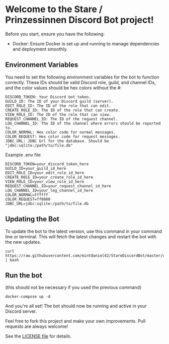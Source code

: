 # Welcome to the Stare / Prinzessinnen Discord Bot project!

Before you start, ensure you have the following:

- Docker: Ensure Docker is set up and running to manage dependencies and deployment smoothly.

## Environment Variables

You need to set the following environment variables for the bot to function correctly. These IDs should be valid Discord role, guild, and channel IDs, and the color values should be hex colors without the #:

```
DISCORD_TOKEN: Your Discord bot token.
GUILD_ID: The ID of your Discord guild (server).
EDIT_ROLE_ID: The ID of the role that can edit.
CREATE_ROLE_ID: The ID of the role that can create.
VIEW_ROLE_ID: The ID of the role that can view.
REQUEST_CHANNEL_ID: The ID of the request channel.
LOG_CHANNEL_ID: The ID of the channel where errors should be reported to.
COLOR_NORMAL: Hex color code for normal messages.
COLOR_REQUEST: Hex color code for request messages.
JDBC_URL: JDBC Url for the database. Should be "jdbc:sqlite:/path/to/file.db"
```

Example .env file

```
DISCORD_TOKEN=your_discord_token_here
GUILD_ID=your_guild_id_here
EDIT_ROLE_ID=your_edit_role_id_here
CREATE_ROLE_ID=your_create_role_id_here
VIEW_ROLE_ID=your_view_role_id_here
REQUEST_CHANNEL_ID=your_request_channel_id_here
LOG_CHANNEL_ID=your_log_channel_id_here
COLOR_NORMAL=ffffff
COLOR_REQUEST=ff0000
JDBC_URL=jdbc:sqlite:/path/to/file.db
```

## Updating the Bot

To update the bot to the latest version, use this command in your command line or terminal. This will fetch the latest changes and restart the bot with the new updates.

```
curl https://raw.githubusercontent.com/mintdaniel42/StareDiscordBot/master/updater.sh | bash
```

## Run the bot

(this should not be necessary if you used the previous command)

```
docker-compose up -d
```

And you're all set! The bot should now be running and active in your Discord server.

Feel free to fork this project and make your own improvements. Pull requests are always welcome!

See the [LICENSE file](LICENSE.md) for details.